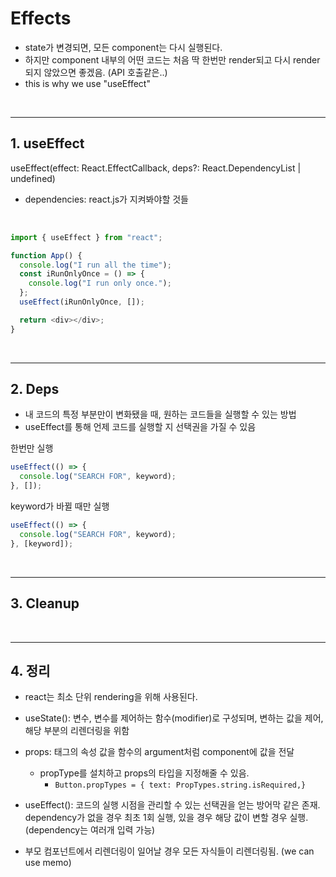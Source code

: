 # Effects

- state가 변경되면, 모든 component는 다시 실행된다.
- 하지만 component 내부의 어떤 코드는 처음 딱 한번만 render되고 다시 render되지 않았으면 좋겠음. (API 호출같은..)
- this is why we use "useEffect"

<br>

---

## **1. useEffect**

useEffect(effect: React.EffectCallback, deps?: React.DependencyList | undefined)

- dependencies: react.js가 지켜봐야할 것들

<br>

```javascript
import { useEffect } from "react";
```

```javascript
function App() {
  console.log("I run all the time");
  const iRunOnlyOnce = () => {
    console.log("I run only once.");
  };
  useEffect(iRunOnlyOnce, []);

  return <div></div>;
}
```

<br>

---

## **2. Deps**

- 내 코드의 특정 부분만이 변화됐을 때, 원하는 코드들을 실행할 수 있는 방법
- useEffect를 통해 언제 코드를 실행할 지 선택권을 가질 수 있음

한번만 실행

```javascript
useEffect(() => {
  console.log("SEARCH FOR", keyword);
}, []);
```

keyword가 바뀔 때만 실행

```javascript
useEffect(() => {
  console.log("SEARCH FOR", keyword);
}, [keyword]);
```

<br>

---

## **3. Cleanup**

<br>

---

## **4. 정리**

- react는 최소 단위 rendering을 위해 사용된다.
- useState(): 변수, 변수를 제어하는 함수(modifier)로 구성되며, 변하는 값을 제어, 해당 부분의 리렌더링을 위함
- props: 태그의 속성 값을 함수의 argument처럼 component에 값을 전달
  - propType를 설치하고 props의 타입을 지정해줄 수 있음.
    - `Button.propTypes = {
  text: PropTypes.string.isRequired,}`
- useEffect(): 코드의 실행 시점을 관리할 수 있는 선택권을 얻는 방어막 같은 존재. dependency가 없을 경우 최초 1회 실행, 있을 경우 해당 값이 변할 경우 실행. (dependency는 여러개 입력 가능)

- 부모 컴포넌트에서 리렌더링이 일어날 경우 모든 자식들이 리렌더링됨. (we can use memo)
